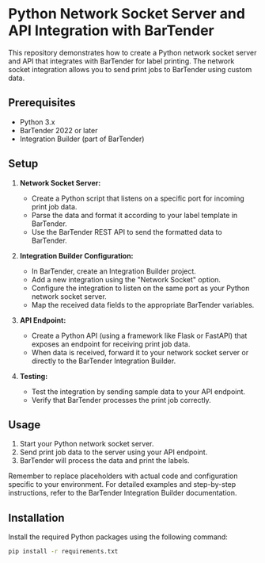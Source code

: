 # Python Network Socket Server and API Integration with BarTender

This repository demonstrates how to create a Python network socket server and API that integrates with BarTender for label printing. The network socket integration allows you to send print jobs to BarTender using custom data.

## Prerequisites

- Python 3.x
- BarTender 2022 or later
- Integration Builder (part of BarTender)

## Setup

1. **Network Socket Server:**
   - Create a Python script that listens on a specific port for incoming print job data.
   - Parse the data and format it according to your label template in BarTender.
   - Use the BarTender REST API to send the formatted data to BarTender.

2. **Integration Builder Configuration:**
   - In BarTender, create an Integration Builder project.
   - Add a new integration using the "Network Socket" option.
   - Configure the integration to listen on the same port as your Python network socket server.
   - Map the received data fields to the appropriate BarTender variables.

3. **API Endpoint:**
   - Create a Python API (using a framework like Flask or FastAPI) that exposes an endpoint for receiving print job data.
   - When data is received, forward it to your network socket server or directly to the BarTender Integration Builder.

4. **Testing:**
   - Test the integration by sending sample data to your API endpoint.
   - Verify that BarTender processes the print job correctly.

## Usage

1. Start your Python network socket server.
2. Send print job data to the server using your API endpoint.
3. BarTender will process the data and print the labels.

Remember to replace placeholders with actual code and configuration specific to your environment. For detailed examples and step-by-step instructions, refer to the BarTender Integration Builder documentation.

## Installation

Install the required Python packages using the following command:

```bash
pip install -r requirements.txt
